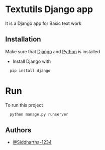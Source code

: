 
# Textutils Django app

It is a Django app for Basic text work
## Installation 

Make sure that [Django]("djangoproject.com") and [Python]("python.org") is installed

* Install Django with
```bash 
  pip install django
```
    
# Run
To run this project

```bash
  python manage.py runserver
```

  
## Authors

- [@Siddhartha-1234](https://github.com/Siddhartha-1234/)

  
